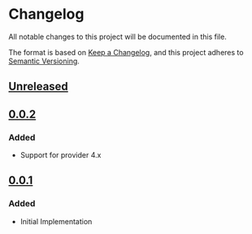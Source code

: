 # Changelog

All notable changes to this project will be documented in this file.

The format is based on [Keep a Changelog](https://keepachangelog.com/en/1.0.0/),
and this project adheres to [Semantic Versioning](https://semver.org/spec/v2.0.0.html).

## [Unreleased]

## [0.0.2]

### Added

- Support for provider 4.x

## [0.0.1]

### Added

- Initial Implementation

<!-- markdown-link-check-disable -->

[unreleased]: https://github.com/mineiros-io/terraform-google-secret-manager/compare/v0.0.2...HEAD
[0.0.2]: https://github.com/mineiros-io/terraform-google-secret-manager/compare/v0.0.1...v0.0.2
[0.0.1]: https://github.com/mineiros-io/terraform-google-secret-manager/releases/tag/v0.0.1

<!-- markdown-link-check-disabled -->
